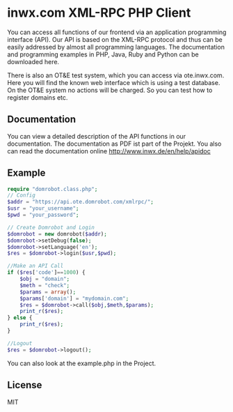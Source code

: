 inwx.com XML-RPC PHP Client
=========
You can access all functions of our frontend via an application programming interface (API). Our API is based on the XML-RPC protocol and thus can be easily addressed by almost all programming languages. The documentation and programming examples in PHP, Java, Ruby and Python can be downloaded here.

There is also an OT&E test system, which you can access via ote.inwx.com. Here you will find the known web interface which is using a test database. On the OT&E system no actions will be charged. So you can test how to register domains etc.

Documentation
------
You can view a detailed description of the API functions in our documentation. The documentation as PDF ist part of the Projekt. You also can read the documentation online http://www.inwx.de/en/help/apidoc

Example
-------

```php
require "domrobot.class.php";
// Config
$addr = "https://api.ote.domrobot.com/xmlrpc/";
$usr = "your_username";
$pwd = "your_password";

// Create Domrobot and Login
$domrobot = new domrobot($addr);
$domrobot->setDebug(false);
$domrobot->setLanguage('en');
$res = $domrobot->login($usr,$pwd);

//Make an API Call
if ($res['code']==1000) {
	$obj = "domain";
	$meth = "check";
	$params = array();
	$params['domain'] = "mydomain.com";
	$res = $domrobot->call($obj,$meth,$params);
	print_r($res);
} else {
	print_r($res);
}

//Logout
$res = $domrobot->logout();
```

You can also look at the example.php in the Project.

License
----

MIT
